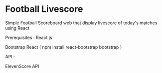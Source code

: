# Football Livescore
Simple Football Scoreboard web that display livescore of today's matches using React 

Prerequisites :
React.js

Bootstrap React ( npm install react-bootstrap bootstrap )

API : 

ElevenScore API 





